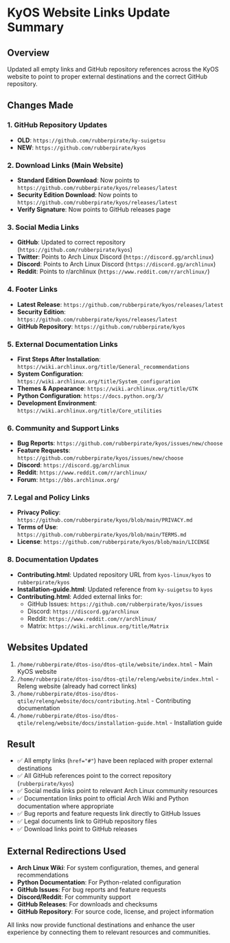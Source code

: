 # KyOS Website Links Update Summary

## Overview
Updated all empty links and GitHub repository references across the KyOS website to point to proper external destinations and the correct GitHub repository.

## Changes Made

### 1. GitHub Repository Updates
- **OLD**: `https://github.com/rubberpirate/ky-suigetsu`
- **NEW**: `https://github.com/rubberpirate/kyos`

### 2. Download Links (Main Website)
- **Standard Edition Download**: Now points to `https://github.com/rubberpirate/kyos/releases/latest`
- **Security Edition Download**: Now points to `https://github.com/rubberpirate/kyos/releases/latest`
- **Verify Signature**: Now points to GitHub releases page

### 3. Social Media Links
- **GitHub**: Updated to correct repository (`https://github.com/rubberpirate/kyos`)
- **Twitter**: Points to Arch Linux Discord (`https://discord.gg/archlinux`)
- **Discord**: Points to Arch Linux Discord (`https://discord.gg/archlinux`)
- **Reddit**: Points to r/archlinux (`https://www.reddit.com/r/archlinux/`)

### 4. Footer Links
- **Latest Release**: `https://github.com/rubberpirate/kyos/releases/latest`
- **Security Edition**: `https://github.com/rubberpirate/kyos/releases/latest`
- **GitHub Repository**: `https://github.com/rubberpirate/kyos`

### 5. External Documentation Links
- **First Steps After Installation**: `https://wiki.archlinux.org/title/General_recommendations`
- **System Configuration**: `https://wiki.archlinux.org/title/System_configuration`
- **Themes & Appearance**: `https://wiki.archlinux.org/title/GTK`
- **Python Configuration**: `https://docs.python.org/3/`
- **Development Environment**: `https://wiki.archlinux.org/title/Core_utilities`

### 6. Community and Support Links
- **Bug Reports**: `https://github.com/rubberpirate/kyos/issues/new/choose`
- **Feature Requests**: `https://github.com/rubberpirate/kyos/issues/new/choose`
- **Discord**: `https://discord.gg/archlinux`
- **Reddit**: `https://www.reddit.com/r/archlinux/`
- **Forum**: `https://bbs.archlinux.org/`

### 7. Legal and Policy Links
- **Privacy Policy**: `https://github.com/rubberpirate/kyos/blob/main/PRIVACY.md`
- **Terms of Use**: `https://github.com/rubberpirate/kyos/blob/main/TERMS.md`
- **License**: `https://github.com/rubberpirate/kyos/blob/main/LICENSE`

### 8. Documentation Updates
- **Contributing.html**: Updated repository URL from `kyos-linux/kyos` to `rubberpirate/kyos`
- **Installation-guide.html**: Updated reference from `ky-suigetsu` to `kyos`
- **Contributing.html**: Added external links for:
  - GitHub Issues: `https://github.com/rubberpirate/kyos/issues`
  - Discord: `https://discord.gg/archlinux`
  - Reddit: `https://www.reddit.com/r/archlinux/`
  - Matrix: `https://wiki.archlinux.org/title/Matrix`

## Websites Updated
1. `/home/rubberpirate/dtos-iso/dtos-qtile/website/index.html` - Main KyOS website
2. `/home/rubberpirate/dtos-iso/dtos-qtile/releng/website/index.html` - Releng website (already had correct links)
3. `/home/rubberpirate/dtos-iso/dtos-qtile/releng/website/docs/contributing.html` - Contributing documentation
4. `/home/rubberpirate/dtos-iso/dtos-qtile/releng/website/docs/installation-guide.html` - Installation guide

## Result
- ✅ All empty links (`href="#"`) have been replaced with proper external destinations
- ✅ All GitHub references point to the correct repository (`rubberpirate/kyos`)
- ✅ Social media links point to relevant Arch Linux community resources
- ✅ Documentation links point to official Arch Wiki and Python documentation where appropriate
- ✅ Bug reports and feature requests link directly to GitHub Issues
- ✅ Legal documents link to GitHub repository files
- ✅ Download links point to GitHub releases

## External Redirections Used
- **Arch Linux Wiki**: For system configuration, themes, and general recommendations
- **Python Documentation**: For Python-related configuration
- **GitHub Issues**: For bug reports and feature requests
- **Discord/Reddit**: For community support
- **GitHub Releases**: For downloads and checksums
- **GitHub Repository**: For source code, license, and project information

All links now provide functional destinations and enhance the user experience by connecting them to relevant resources and communities.
